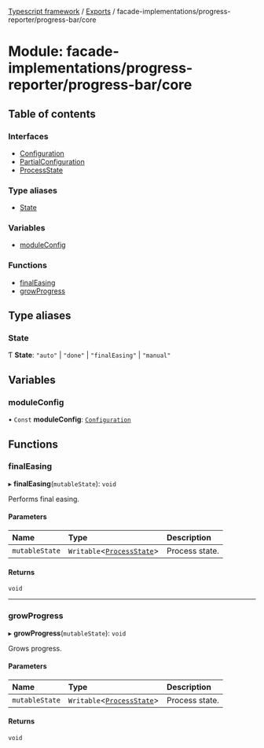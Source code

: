 [Typescript framework](../index.md) / [Exports](../modules.md) / facade-implementations/progress-reporter/progress-bar/core

# Module: facade-implementations/progress-reporter/progress-bar/core

## Table of contents

### Interfaces

- [Configuration](../interfaces/facade_implementations_progress_reporter_progress_bar_core.Configuration.md)
- [PartialConfiguration](../interfaces/facade_implementations_progress_reporter_progress_bar_core.PartialConfiguration.md)
- [ProcessState](../interfaces/facade_implementations_progress_reporter_progress_bar_core.ProcessState.md)

### Type aliases

- [State](facade_implementations_progress_reporter_progress_bar_core.md#state)

### Variables

- [moduleConfig](facade_implementations_progress_reporter_progress_bar_core.md#moduleconfig)

### Functions

- [finalEasing](facade_implementations_progress_reporter_progress_bar_core.md#finaleasing)
- [growProgress](facade_implementations_progress_reporter_progress_bar_core.md#growprogress)

## Type aliases

### State

Ƭ **State**: ``"auto"`` \| ``"done"`` \| ``"finalEasing"`` \| ``"manual"``

## Variables

### moduleConfig

• `Const` **moduleConfig**: [`Configuration`](../interfaces/facade_implementations_progress_reporter_progress_bar_core.Configuration.md)

## Functions

### finalEasing

▸ **finalEasing**(`mutableState`): `void`

Performs final easing.

#### Parameters

| Name | Type | Description |
| :------ | :------ | :------ |
| `mutableState` | `Writable`<[`ProcessState`](../interfaces/facade_implementations_progress_reporter_progress_bar_core.ProcessState.md)\> | Process state. |

#### Returns

`void`

___

### growProgress

▸ **growProgress**(`mutableState`): `void`

Grows progress.

#### Parameters

| Name | Type | Description |
| :------ | :------ | :------ |
| `mutableState` | `Writable`<[`ProcessState`](../interfaces/facade_implementations_progress_reporter_progress_bar_core.ProcessState.md)\> | Process state. |

#### Returns

`void`

